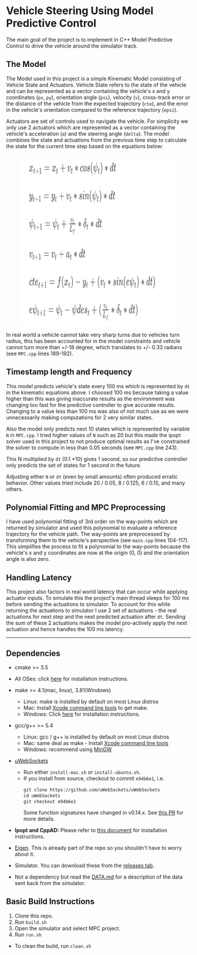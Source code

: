 # Vehicle Steering Using Model Predictive Control
The main goal of the project is to implement in C++ Model Predictive Control to drive the vehicle around the simulator track.


## The Model
The Model used in this project is a simple Kinematic Model consisting of Vehicle State and Actuators. 
Vehicle State refers to the state of the vehicle and can be represented as a vector containing the vehicle's x and y coordinates (`px`, `py`), orientation angle (`psi`), velocity (`v`), cross-track error or the distance of the vehicle from the expected trajectory (`cte`), and the error in the vehicle's orientation compared to the reference trajectory (`epsi`). 

Actuators are set of controls used to navigate the vehicle. For simplicity we only use 2 actuators which are represented as a vector containing the vehicle's acceleration (`a`) and the steering angle (`delta`). 
The model combines the state and actuations from the previous time step to calculate the state for the current time step based on the equations below:

<figure>
 <img src="eqns.png" width="716" height="468" alt="MPC Equations" align="middle" />
</figure>

In real world a vehicle cannot take very sharp turns due to vehicles turn radius, this has been accounted for in the model constraints and vehicle cannot turn more than +/-18 degree, which translates to +/- 0.33 radians (see `MPC.cpp` lines 189-192).


## Timestamp length and Frequency
This model predicts vehicle's state every 100 ms which is represented by `dt` in the kinematic equations above.
I choosed 100 ms because taking a value higher than this was giving inaccurate results as the environment was changing too fast for the predictive controller to give accurate results. Changing to a value less than 100 ms was also of not much use as we were unnecessarily making computations for 2 very similar states.

Also the model only predicts next 10 states which is represented by variable `N` in `MPC.cpp`.
I tried higher values of `N` such as 20 but this made the ipopt solver used in this project to not produce optimal results as I've constrained the solver to compute in less than 0.05 seconds (see `MPC.cpp` line 243).

This N multiplied by `dt` (0.1 *10) gives 1 second, so our predictive controller only predicts the set of states for 1 second in the future.

Adjusting either `N` or `dt` (even by small amounts) often produced erratic behavior. Other values tried include 20 / 0.05, 8 / 0.125, 6 / 0.15, and many others.


## Polynomial Fitting and MPC Preprocessing

I have used polynomial fitting of 3rd order on the way-points which are returned by simulator and used this polynomial to evaluate a reference trajectory for the vehicle path. The way-points are preprocessed by transforming them to the vehicle's perspective (see `main.cpp` lines 104-117). This simplifies the process to fit a polynomial to the way-points because the vehicle's x and y coordinates are now at the origin (0, 0) and the orientation angle is also zero. 


## Handling Latency

This project also factors in real world latency that can occur while applying actuator inputs. To simulate this the project's main thread sleeps for 100 ms before sending the actuations to simulator.
To account for this while returning the actuations to simulator I use 2 set of actuations - the real actuations for next step and the next predicted actuation after `dt`.
Sending the sum of these 2 actuations makes the model pro-actively apply the next actuation and hence handles the 100 ms latency.

---

## Dependencies

* cmake >= 3.5
 * All OSes: click [here](https://cmake.org/install/) for installation instructions.
* make >= 4.1(mac, linux), 3.81(Windows)
  * Linux: make is installed by default on most Linux distros
  * Mac: Install [Xcode command line tools](https://developer.apple.com/xcode/features/) to get make.
  * Windows: Click [here](http://gnuwin32.sourceforge.net/packages/make.htm) for installation instructions.
* gcc/g++ >= 5.4
  * Linux: gcc / g++ is installed by default on most Linux distros
  * Mac: same deal as make - Install [Xcode command line tools](https://developer.apple.com/xcode/features/)
  * Windows: recommend using [MinGW](http://www.mingw.org/)
* [uWebSockets](https://github.com/uWebSockets/uWebSockets)
  * Run either `install-mac.sh` or `install-ubuntu.sh`.
  * If you install from source, checkout to commit `e94b6e1`, i.e.
    ```
    git clone https://github.com/uWebSockets/uWebSockets
    cd uWebSockets
    git checkout e94b6e1
    ```
    Some function signatures have changed in v0.14.x. See [this PR](https://github.com/udacity/CarND-MPC-Project/pull/3) for more details.

* **Ipopt and CppAD:** Please refer to [this document](https://github.com/mohamedameen93/Vehicle-Steering-Using-Model-Predictive-Control/blob/master/install_Ipopt_CppAD.md) for installation instructions.
* [Eigen](http://eigen.tuxfamily.org/index.php?title=Main_Page). This is already part of the repo so you shouldn't have to worry about it.
* Simulator. You can download these from the [releases tab](https://github.com/udacity/self-driving-car-sim/releases).
* Not a dependency but read the [DATA.md](./DATA.md) for a description of the data sent back from the simulator.


## Basic Build Instructions

1. Clone this repo.
2. Run `build.sh`
3. Open the simulator and select MPC project.
4. Run `run.sh` 
- To clean the build, run `clean.sh`
